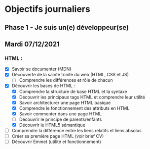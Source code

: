 # Objectifs journaliers

## Phase 1 - Je suis un(e) développeur(se)

## Mardi 07/12/2021

### HTML :

* [X] Savoir se documenter (MDN)
* [X] Découverte de la sainte trinité du web (HTML, CSS et JS)
  * [ ] Comprendre les différences et rôle de chacun
* [X] Découvrir les bases de HTML :
  * [X] Comprendre la structure de base HTML et la syntaxe
  * [X] Découvrir les principaux tags HTML et comprendre leur utilité
  * [X] Savoir architecturer une page HTML basique
  * [X] Comprendre le fonctionnement des attributs en HTML
  * [X] Savoir commenter dans une page HTML
  * [ ] Découvrir le principe de parents/enfants
  * [X] Découvrir le HTML5 sémantique
* [ ] Comprendre la différence entre les liens relatifs et liens absolus
* [ ] Créer sa première page HTML (voir brief CV)
* [ ] Découvrir Emmet (utilité et fonctionnement)
